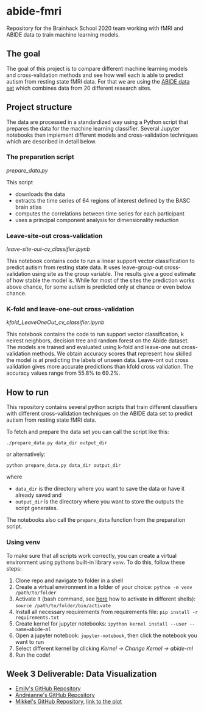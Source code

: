 # abide-fmri
Repository for the Brainhack School 2020 team working with fMRI and ABIDE data to train machine learning models. 

## The goal

The goal of this project is to compare different machine learning models and cross-validation methods and see how well each is able to predict autism from resting state fMRI data. For that we are using the [ABIDE data set](http://fcon_1000.projects.nitrc.org/indi/abide/) which combines data from 20 different research sites.

## Project structure

The data are processed in a standardized way using a Python script that prepares the data for the machine learning classifier. Several Jupyter notebooks then implement different models and cross-validation techniques which are described in detail below.

### The preparation script

*prepare_data.py*

This script

- downloads the data
- extracts the time series of 64 regions of interest defined by the BASC brain atlas
- computes the correlations between time series for each participant
- uses a principal component analysis for dimensionality reduction

### Leave-site-out cross-validation

*leave-site-out-cv_classifier.ipynb*

This notebook contains code to run a linear support vector classification to predict autism from resting state data. It uses leave-group-out cross-validation using site as the group variable. The results give a good estimate of how stable the model is. While for most of the sites the prediction works above chance, for some autism is predicted only at chance or even below chance.

### K-fold and leave-one-out cross-validation
*kfold_LeaveOneOut_cv_classifier.ipynb*

This notebook contains the code to run support vector classification, k neirest neighbors, decision tree and random forest on the Abide dataset. The models are trained and evaluated using k-fold and leave-one out cross-validation methods. We obtain accuracy scores that represent how skilled the model is at predicting the labels of unseen data.  Leave-ont out cross validation gives more accurate predictions than kfold cross validation. The accuracy values range from 55.8% to 69.2%.

## How to run

This repository contains several python scripts that train different classifiers with different cross-validation techniques on the ABIDE data set to predict autism from resting state fMRI data.

To fetch and prepare the data set you can call the script like this:

`./prepare_data.py data_dir output_dir`

or alternatively:

`python prepare_data.py data_dir output_dir`

where
- `data_dir` is the directory where you want to save the data or have it already saved and
- `output_dir` is the directory where you want to store the outputs the script generates.

The notebooks also call the `prepare_data` function from the preparation script.

### Using venv

To make sure that all scripts work correctly, you can create a virtual environment using pythons built-in library `venv`. To do this, follow these steps:

1. Clone repo and navigate to folder in a shell
1. Create a virtual environment in a folder of your choice: `python -m venv /path/to/folder`
2. Activate it (bash command, see [here](https://docs.python.org/3/library/venv.html) how to activate in different shells): `source /path/to/folder/bin/activate`
3. Install all necessary requirements from requirements file: `pip install -r requirements.txt`
4. Create kernel for jupyter notebooks: `ipython kernel install --user --name=abide-ml`
5. Open a jupyter notebook: `jupyter-notebook`, then click the notebook you want to run
6. Select different kernel by clicking *Kernel -> Change Kernel -> abide-ml*
7. Run the code!

## Week 3 Deliverable: Data Visualization
* [Emily's GitHub Repository](https://github.com/emilyemchen/bhs2020-dataviz)
* [Andréanne's GitHub Repository](https://github.com/brainhack-school2020/anproulx-fMRI-autism)
* [Mikkel's GitHub Repository](https://github.com/brainhack-school2020/mschoettner_fMRI-ML), [link to the plot](https://mschoettner.github.io/brainhack_visualization/)
